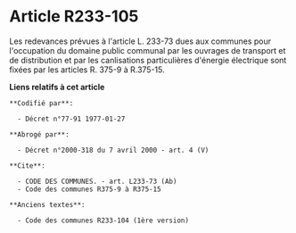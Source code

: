 # Article R233-105

Les redevances prévues à l'article L. 233-73 dues aux communes pour l'occupation du domaine public communal par les ouvrages
de transport et de distribution et par les canlisations particulières d'énergie électrique sont fixées par les articles R.
375-9 à R.375-15.

**Liens relatifs à cet article**

	**Codifié par**:

	  - Décret n°77-91 1977-01-27

	**Abrogé par**:

	  - Décret n°2000-318 du 7 avril 2000 - art. 4 (V)

	**Cite**:

	  - CODE DES COMMUNES. - art. L233-73 (Ab)
	  - Code des communes R375-9 à R375-15

	**Anciens textes**:

	  - Code des communes R233-104 (1ère version)
